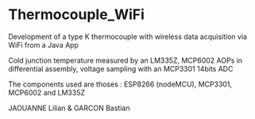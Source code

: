 # Thermocouple_WiFi
Development of a type K thermocouple with wireless data acquisition via WiFi from a Java App

Cold junction temperature measured by an LM335Z, MCP6002 AOPs in differential assembly, voltage sampling with an MCP3301 14bits ADC

The components used are thoses : ESP8266 (nodeMCU), MCP3301, MCP6002 and LM335Z

JAOUANNE Lilian & GARCON Bastian
